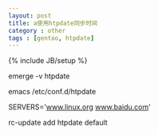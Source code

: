 ```yaml
---
layout: post
title: a使用htpdate同步时间
category : other
tags : [gentoo, htpdate]
---
```

{% include JB/setup %}

emerge -v htpdate



emacs /etc/conf.d/htpdate

SERVERS='www.linux.org www.baidu.com'

rc-update add htpdate default
